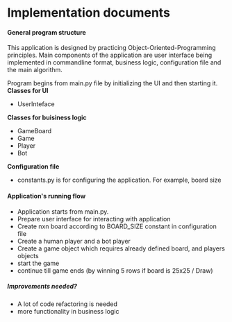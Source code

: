 # Implementation documents

#### General program structure
 This application is designed by practicing Object-Oriented-Programming principles.
 Main components of the application are user interface being implemented in commandline format, business logic,
 configuration file and the main algorithm.

Program begins from main.py file by initializing the UI and then starting it.
**Classes for UI**
 - UserInteface

**Classes for buisiness logic**
 - GameBoard
 - Game
 - Player
 - Bot

**Configuration file**
 - constants.py is for configuring the application. For example, board size

#### Application's running flow
 - Application starts from main.py.
 - Prepare user interface for interacting with application
 - Create nxn board according to BOARD_SIZE constant in configuration file
 - Create a human player and a bot player
 - Create a game object which requires already defined board, and players objects
 - start the game
 - continue till game ends (by winning 5 rows if board is 25x25 / Draw)



##### Improvements needed?
 - A lot of code refactoring is needed
 - more functionality in business logic